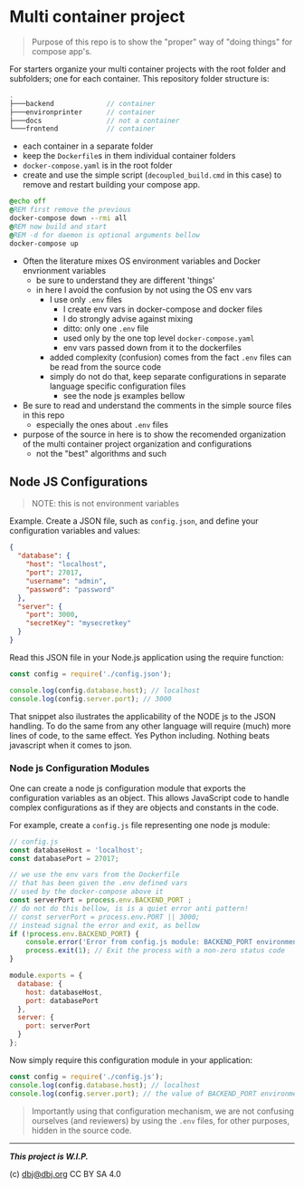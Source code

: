 # Multi container project

> Purpose of this repo is to show the "proper" way of "doing things" for compose app's.

For starters organize your multi container projects with the root folder and subfolders; one for each container. This repository  folder structure is:

```js
.
├───backend             // container
├───environprinter      // container
├───docs                // not a container
└───frontend            // container
```
- each container in a separate folder
- keep the `Dockerfile`s in them individual container folders
- `docker-compose.yaml` is in the root folder
- create and use the simple script (`decoupled_build.cmd` in this case) to remove and restart building your compose app.

```bat
@echo off
@REM first remove the previous 
docker-compose down --rmi all
@REM now build and start 
@REM -d for daemon is optional arguments bellow
docker-compose up
```
- Often the literature mixes OS environment variables and Docker envrionment variables
  - be sure to understand they are different 'things'
  - in here I avoid the confusion by not using the OS env vars
    - I use only `.env` files
      - I create env vars in docker-compose and docker files
      - I do strongly advise against mixing 
      - ditto: only one `.env` file 
      - used only by the one top level `docker-compose.yaml`
      - env vars passed down from it to the dockerfiles 
    - added complexity (confusion) comes from the fact `.env` files can be read from the source code
    - simply do not do that, keep separate configurations in separate language specific configuration files 
      - see the node js examples bellow
- Be sure to read and understand the comments in the simple source files in this repo
  - especially the ones about `.env` files
- purpose of the source in here is to show the recomended organization of the multi container project organization and configurations
  - not the "best" algorithms and such

## Node JS Configurations

> NOTE: this is not environment variables 

Example. Create a JSON file, such as `config.json`, and define your configuration variables and values:

```json
{
  "database": {
    "host": "localhost",
    "port": 27017,
    "username": "admin",
    "password": "password"
  },
  "server": {
    "port": 3000,
    "secretKey": "mysecretkey"
  }
}
```

Read this JSON file in your Node.js application using the require function:

```js
const config = require('./config.json');

console.log(config.database.host); // localhost
console.log(config.server.port); // 3000
```

That snippet also ilustrates the applicability of the NODE js to the JSON handling.  To do the same from any other language will require (much) more lines of code, to the same effect. Yes Python including. Nothing beats javascript when it comes to json.

### Node js Configuration Modules

One can create a node js configuration module that exports the configuration variables as an object. This allows JavaScript code to handle complex configurations as if they are objects and constants in the code.

For example, create a `config.js` file representing one node js module:

```js
// config.js
const databaseHost = 'localhost';
const databasePort = 27017;

// we use the env vars from the Dockerfile 
// that has been given the .env defined vars
// used by the docker-compose above it
const serverPort = process.env.BACKEND_PORT ;
// do not do this bellow, is is a quiet error anti pattern!
// const serverPort = process.env.PORT || 3000;
// instead signal the error and exit, as bellow
if (!process.env.BACKEND_PORT) {
    console.error('Error from config.js module: BACKEND_PORT environment variable is not defined?');
    process.exit(1); // Exit the process with a non-zero status code
}

module.exports = {
  database: {
    host: databaseHost,
    port: databasePort
  },
  server: {
    port: serverPort
  }
};
```
Now simply require this configuration module in your application:
```js
const config = require('./config.js');
console.log(config.database.host); // localhost
console.log(config.server.port); // the value of BACKEND_PORT environment variable
```

> Importantly using that configuration mechanism, we are not confusing ourselves (and reviewers) by using the `.env` files, for other purposes, hidden in the source code.

---

***This project is W.I.P.***

(c) dbj@dbj.org CC BY SA 4.0
